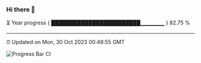 ### Hi there 👋

⏳ Year progress { ████████████████████████▁▁▁▁▁▁ } 82.75 %

---

⏰ Updated on Mon, 30 Oct 2023 00:48:55 GMT

![Progress Bar CI](https://github.com/liununu/liununu/workflows/Progress%20Bar%20CI/badge.svg)
